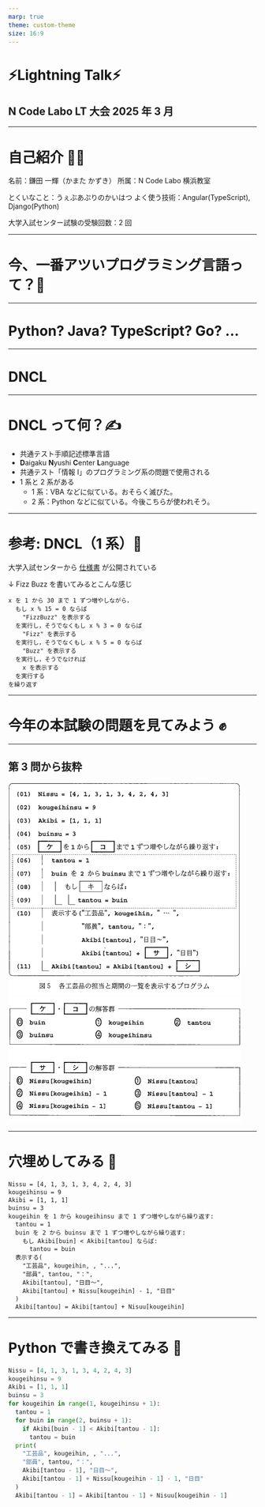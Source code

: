 ```yaml
---
marp: true
theme: custom-theme
size: 16:9
---
```


# ⚡️Lightning Talk⚡️

## N Code Labo LT 大会 2025 年 3 月

---

# 自己紹介 💁‍♂️

名前：鎌田 一輝（かまた かずき）
所属：N Code Labo 横浜教室

とくいなこと：うぇぶあぷりのかいはつ
よく使う技術：Angular(TypeScript), Django(Python)

大学入試センター試験の受験回数：2 回

---

# 今、一番アツいプログラミング言語って？🤔

---

# Python? Java? TypeScript? Go? ...

---

# <!-- fit -->DNCL

---

# DNCL って何？✍️

- 共通テスト手順記述標準言語
- **D**aigaku **N**yushi **C**enter **L**anguage
- 共通テスト「情報 I」のプログラミング系の問題で使用される
- 1 系と 2 系がある
  - 1 系：VBA などに似ている。おそらく滅びた。
  - 2 系：Python などに似ている。今後こちらが使われそう。

---

# 参考: DNCL（1 系）📖

大学入試センターから [仕様書](https://www.dnc.ac.jp/albums/abm.php?d=67&f=abm00000819.pdf&n=R4_%E5%85%B1%E9%80%9A%E3%83%86%E3%82%B9%E3%83%88%E6%89%8B%E9%A0%86%E8%A8%98%E8%BF%B0%E6%A8%99%E6%BA%96%E8%A8%80%E8%AA%9E%EF%BC%88DNCL%EF%BC%89%E3%81%AE%E8%AA%AC%E6%98%8E.pdf) が公開されている

↓ Fizz Buzz を書いてみるとこんな感じ

```dncl
x を 1 から 30 まで 1 ずつ増やしながら，
  もし x % 15 = 0 ならば
    "FizzBuzz" を表示する
  を実行し，そうでなくもし x % 3 = 0 ならば
    "Fizz" を表示する
  を実行し，そうでなくもし x % 5 = 0 ならば
    "Buzz" を表示する
  を実行し，そうでなければ
    x を表示する
  を実行する
を繰り返す
```

---

# <!-- fit -->今年の本試験の問題を見てみよう ✊

---

## 第 3 問から抜粋

<div class="image-container">
  <img src="./imgs/code.png" alt="code">
  <img src="./imgs/option.png" alt="option">
</div>

---

# 穴埋めしてみる 🐞

```dncl2
Nissu = [4, 1, 3, 1, 3, 4, 2, 4, 3]
kougeihinsu = 9
Akibi = [1, 1, 1]
buinsu = 3
kougeihin を 1 から kougeihinsu まで 1 ずつ増やしながら繰り返す:
  tantou = 1
  buin を 2 から buinsu まで 1 ずつ増やしながら繰り返す:
    もし Akibi[buin] < Akibi[tantou] ならば:
      tantou = buin
  表示する(
    "工芸品", kougeihin, , "...",
    "部員", tantou, "：",
    Akibi[tantou], "日目～",
    Akibi[tantou] + Nissu[kougeihin] - 1, "日目"
  )
  Akibi[tantou] = Akibi[tantou] + Nisuu[kougeihin]
```

---

# Python で書き換えてみる 🐍

```python
Nissu = [4, 1, 3, 1, 3, 4, 2, 4, 3]
kougeihinsu = 9
Akibi = [1, 1, 1]
buinsu = 3
for kougeihin in range(1, kougeihinsu + 1):
  tantou = 1
  for buin in range(2, buinsu + 1):
    if Akibi[buin - 1] < Akibi[tantou - 1]:
      tantou = buin
  print(
    "工芸品", kougeihin, , "...",
    "部員", tantou, "：",
    Akibi[tantou - 1], "日目～",
    Akibi[tantou - 1] + Nissu[kougeihin - 1] - 1, "日目"
  )
  Akibi[tantou - 1] = Akibi[tantou - 1] + Nisuu[kougeihin - 1]
```
